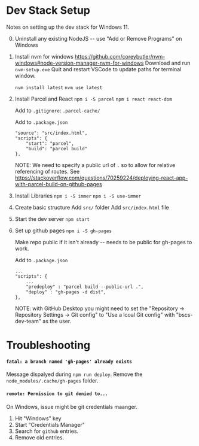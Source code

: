 # Dev Stack Setup

Notes on setting up the dev stack for Windows 11.

0. Uninstall any existing NodeJS -- use "Add or Remove Programs" on Windows

1. Install nvm for windows
    https://github.com/coreybutler/nvm-windows#node-version-manager-nvm-for-windows
    Download and run `nvm-setup.exe`
    Quit and restart VSCode to update paths for terminal window.

    `nvm install latest`
    `nvm use latest`

2. Install Parcel and React
    `npm i -S parcel`
    `npm i react react-dom`

    Add to `.gitignore`:
        `.parcel-cache/`

    Add to `.package.json`
    ```
    "source": "src/index.html",
    "scripts": {
        "start": "parcel",
        "build": "parcel build"
    },
    ```
    NOTE: We need to specify a public url of `.`
    so to allow for relative referencing of routes.
    See https://stackoverflow.com/questions/70259224/deploying-react-app-with-parcel-build-on-github-pages

3. Install Libraries
    `npm i -S immer`
    `npm i -S use-immer`

4. Create basic structure
    Add `src/` folder
    Add `src/index.html` file

5. Start the dev server
    `npm start`


6. Set up github pages
    `npm i -S gh-pages`

    Make repo public if it isn't already -- needs to be public for gh-pages to work.

    Add to `.package.json`
    ```
    ...
    "scripts": {
        ...
        "predeploy" : "parcel build --public-url .",
        "deploy" : "gh-pages -d dist",
    },
    ```

    NOTE: with GitHub Desktop you might need to set the "Repository -> Repository Settings -> Git config" to "Use a lcoal Git config" with "bscs-dev-team" as the user.


    
# Troubleshooting


#### `fatal: a branch named 'gh-pages' already exists`
Message dispalyed during `npm run deploy`.
Remove the `node_modules/.cache/gh-pages` folder.


#### `remote: Permission to git denied to...`
On Windows, issue might be git credentials maanger.
1. Hit "Windows" key
2. Start "Credentials Manager"
3. Search for `github` entries.
4. Remove old entries.

